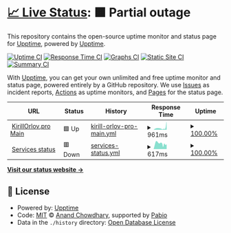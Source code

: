 # [📈 Live Status](https://uptime.kirillorlov.pro): <!--live status--> **🟧 Partial outage**

This repository contains the open-source uptime monitor and status page for [Upptime](https://upptime.js.org), powered by [Upptime](https://github.com/upptime/upptime).

[![Uptime CI](https://github.com/diverofdark/upptime/workflows/Uptime%20CI/badge.svg)](https://github.com/diverofdark/upptime/actions?query=workflow%3A%22Uptime+CI%22)
[![Response Time CI](https://github.com/diverofdark/upptime/workflows/Response%20Time%20CI/badge.svg)](https://github.com/diverofdark/upptime/actions?query=workflow%3A%22Response+Time+CI%22)
[![Graphs CI](https://github.com/diverofdark/upptime/workflows/Graphs%20CI/badge.svg)](https://github.com/diverofdark/upptime/actions?query=workflow%3A%22Graphs+CI%22)
[![Static Site CI](https://github.com/diverofdark/upptime/workflows/Static%20Site%20CI/badge.svg)](https://github.com/diverofdark/upptime/actions?query=workflow%3A%22Static+Site+CI%22)
[![Summary CI](https://github.com/diverofdark/upptime/workflows/Summary%20CI/badge.svg)](https://github.com/diverofdark/upptime/actions?query=workflow%3A%22Summary+CI%22)

With [Upptime](https://upptime.js.org), you can get your own unlimited and free uptime monitor and status page, powered entirely by a GitHub repository. We use [Issues](https://github.com/upptime/upptime/issues) as incident reports, [Actions](https://github.com/diverofdark/upptime/actions) as uptime monitors, and [Pages](https://uptime.kirillorlov.pro) for the status page.

<!--start: status pages-->
<!-- This summary is generated by Upptime (https://github.com/upptime/upptime) -->
<!-- Do not edit this manually, your changes will be overwritten -->
<!-- prettier-ignore -->
| URL | Status | History | Response Time | Uptime |
| --- | ------ | ------- | ------------- | ------ |
| <img alt="" src="https://icons.duckduckgo.com/ip3/kirillorlov.pro.ico" height="13"> [KirillOrlov.pro Main](https://kirillorlov.pro) | 🟩 Up | [kirill-orlov-pro-main.yml](https://github.com/DiverOfDark/upptime/commits/HEAD/history/kirill-orlov-pro-main.yml) | <details><summary><img alt="Response time graph" src="./graphs/kirill-orlov-pro-main/response-time-week.png" height="20"> 961ms</summary><br><a href="https://uptime.kirillorlov.pro/history/kirill-orlov-pro-main"><img alt="Response time 586" src="https://img.shields.io/endpoint?url=https%3A%2F%2Fraw.githubusercontent.com%2FDiverOfDark%2Fupptime%2FHEAD%2Fapi%2Fkirill-orlov-pro-main%2Fresponse-time.json"></a><br><a href="https://uptime.kirillorlov.pro/history/kirill-orlov-pro-main"><img alt="24-hour response time 4305" src="https://img.shields.io/endpoint?url=https%3A%2F%2Fraw.githubusercontent.com%2FDiverOfDark%2Fupptime%2FHEAD%2Fapi%2Fkirill-orlov-pro-main%2Fresponse-time-day.json"></a><br><a href="https://uptime.kirillorlov.pro/history/kirill-orlov-pro-main"><img alt="7-day response time 961" src="https://img.shields.io/endpoint?url=https%3A%2F%2Fraw.githubusercontent.com%2FDiverOfDark%2Fupptime%2FHEAD%2Fapi%2Fkirill-orlov-pro-main%2Fresponse-time-week.json"></a><br><a href="https://uptime.kirillorlov.pro/history/kirill-orlov-pro-main"><img alt="30-day response time 640" src="https://img.shields.io/endpoint?url=https%3A%2F%2Fraw.githubusercontent.com%2FDiverOfDark%2Fupptime%2FHEAD%2Fapi%2Fkirill-orlov-pro-main%2Fresponse-time-month.json"></a><br><a href="https://uptime.kirillorlov.pro/history/kirill-orlov-pro-main"><img alt="1-year response time 586" src="https://img.shields.io/endpoint?url=https%3A%2F%2Fraw.githubusercontent.com%2FDiverOfDark%2Fupptime%2FHEAD%2Fapi%2Fkirill-orlov-pro-main%2Fresponse-time-year.json"></a></details> | <details><summary><a href="https://uptime.kirillorlov.pro/history/kirill-orlov-pro-main">100.00%</a></summary><a href="https://uptime.kirillorlov.pro/history/kirill-orlov-pro-main"><img alt="All-time uptime 97.43%" src="https://img.shields.io/endpoint?url=https%3A%2F%2Fraw.githubusercontent.com%2FDiverOfDark%2Fupptime%2FHEAD%2Fapi%2Fkirill-orlov-pro-main%2Fuptime.json"></a><br><a href="https://uptime.kirillorlov.pro/history/kirill-orlov-pro-main"><img alt="24-hour uptime 100.00%" src="https://img.shields.io/endpoint?url=https%3A%2F%2Fraw.githubusercontent.com%2FDiverOfDark%2Fupptime%2FHEAD%2Fapi%2Fkirill-orlov-pro-main%2Fuptime-day.json"></a><br><a href="https://uptime.kirillorlov.pro/history/kirill-orlov-pro-main"><img alt="7-day uptime 100.00%" src="https://img.shields.io/endpoint?url=https%3A%2F%2Fraw.githubusercontent.com%2FDiverOfDark%2Fupptime%2FHEAD%2Fapi%2Fkirill-orlov-pro-main%2Fuptime-week.json"></a><br><a href="https://uptime.kirillorlov.pro/history/kirill-orlov-pro-main"><img alt="30-day uptime 96.60%" src="https://img.shields.io/endpoint?url=https%3A%2F%2Fraw.githubusercontent.com%2FDiverOfDark%2Fupptime%2FHEAD%2Fapi%2Fkirill-orlov-pro-main%2Fuptime-month.json"></a><br><a href="https://uptime.kirillorlov.pro/history/kirill-orlov-pro-main"><img alt="1-year uptime 97.43%" src="https://img.shields.io/endpoint?url=https%3A%2F%2Fraw.githubusercontent.com%2FDiverOfDark%2Fupptime%2FHEAD%2Fapi%2Fkirill-orlov-pro-main%2Fuptime-year.json"></a></details>
| <img alt="" src="https://icons.duckduckgo.com/ip3/status.kirillorlov.pro.ico" height="13"> [Services status](https://status.kirillorlov.pro) | 🟥 Down | [services-status.yml](https://github.com/DiverOfDark/upptime/commits/HEAD/history/services-status.yml) | <details><summary><img alt="Response time graph" src="./graphs/services-status/response-time-week.png" height="20"> 617ms</summary><br><a href="https://uptime.kirillorlov.pro/history/services-status"><img alt="Response time 804" src="https://img.shields.io/endpoint?url=https%3A%2F%2Fraw.githubusercontent.com%2FDiverOfDark%2Fupptime%2FHEAD%2Fapi%2Fservices-status%2Fresponse-time.json"></a><br><a href="https://uptime.kirillorlov.pro/history/services-status"><img alt="24-hour response time 544" src="https://img.shields.io/endpoint?url=https%3A%2F%2Fraw.githubusercontent.com%2FDiverOfDark%2Fupptime%2FHEAD%2Fapi%2Fservices-status%2Fresponse-time-day.json"></a><br><a href="https://uptime.kirillorlov.pro/history/services-status"><img alt="7-day response time 617" src="https://img.shields.io/endpoint?url=https%3A%2F%2Fraw.githubusercontent.com%2FDiverOfDark%2Fupptime%2FHEAD%2Fapi%2Fservices-status%2Fresponse-time-week.json"></a><br><a href="https://uptime.kirillorlov.pro/history/services-status"><img alt="30-day response time 977" src="https://img.shields.io/endpoint?url=https%3A%2F%2Fraw.githubusercontent.com%2FDiverOfDark%2Fupptime%2FHEAD%2Fapi%2Fservices-status%2Fresponse-time-month.json"></a><br><a href="https://uptime.kirillorlov.pro/history/services-status"><img alt="1-year response time 804" src="https://img.shields.io/endpoint?url=https%3A%2F%2Fraw.githubusercontent.com%2FDiverOfDark%2Fupptime%2FHEAD%2Fapi%2Fservices-status%2Fresponse-time-year.json"></a></details> | <details><summary><a href="https://uptime.kirillorlov.pro/history/services-status">100.00%</a></summary><a href="https://uptime.kirillorlov.pro/history/services-status"><img alt="All-time uptime 97.41%" src="https://img.shields.io/endpoint?url=https%3A%2F%2Fraw.githubusercontent.com%2FDiverOfDark%2Fupptime%2FHEAD%2Fapi%2Fservices-status%2Fuptime.json"></a><br><a href="https://uptime.kirillorlov.pro/history/services-status"><img alt="24-hour uptime 100.00%" src="https://img.shields.io/endpoint?url=https%3A%2F%2Fraw.githubusercontent.com%2FDiverOfDark%2Fupptime%2FHEAD%2Fapi%2Fservices-status%2Fuptime-day.json"></a><br><a href="https://uptime.kirillorlov.pro/history/services-status"><img alt="7-day uptime 100.00%" src="https://img.shields.io/endpoint?url=https%3A%2F%2Fraw.githubusercontent.com%2FDiverOfDark%2Fupptime%2FHEAD%2Fapi%2Fservices-status%2Fuptime-week.json"></a><br><a href="https://uptime.kirillorlov.pro/history/services-status"><img alt="30-day uptime 99.78%" src="https://img.shields.io/endpoint?url=https%3A%2F%2Fraw.githubusercontent.com%2FDiverOfDark%2Fupptime%2FHEAD%2Fapi%2Fservices-status%2Fuptime-month.json"></a><br><a href="https://uptime.kirillorlov.pro/history/services-status"><img alt="1-year uptime 97.41%" src="https://img.shields.io/endpoint?url=https%3A%2F%2Fraw.githubusercontent.com%2FDiverOfDark%2Fupptime%2FHEAD%2Fapi%2Fservices-status%2Fuptime-year.json"></a></details>

<!--end: status pages-->

[**Visit our status website →**](https://uptime.kirillorlov.pro)

## 📄 License

- Powered by: [Upptime](https://github.com/upptime/upptime)
- Code: [MIT](./LICENSE) © [Anand Chowdhary](https://anandchowdhary.com), supported by [Pabio](https://pabio.com)
- Data in the `./history` directory: [Open Database License](https://opendatacommons.org/licenses/odbl/1-0/)
